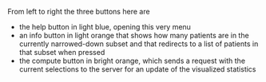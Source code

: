 From left to right the three buttons here are

- the help button in light blue, opening this very menu
- an info button in light orange that shows how many patients are in the currently narrowed-down subset and that redirects to a list of patients in that subset when pressed
- the compute button in bright orange, which sends a request with the current selections to the server for an update of the visualized statistics